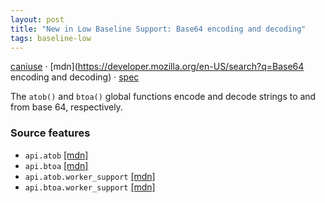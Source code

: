 ```yaml
---
layout: post
title: "New in Low Baseline Support: Base64 encoding and decoding"
tags: baseline-low
---
```


[caniuse](https://caniuse.com/?search=base64encodedecode) · [mdn](https://developer.mozilla.org/en-US/search?q=Base64 encoding and decoding) · [spec](https://html.spec.whatwg.org/multipage/webappapis.html#atob)

The `atob()` and `btoa()` global functions encode and decode strings to and from base 64, respectively.

### Source features

- ``api.atob`` [[mdn]](https://developer.mozilla.org/en-US/search?q=api.atob)
- ``api.btoa`` [[mdn]](https://developer.mozilla.org/en-US/search?q=api.btoa)
- ``api.atob.worker_support`` [[mdn]](https://developer.mozilla.org/en-US/search?q=api.atob.worker_support)
- ``api.btoa.worker_support`` [[mdn]](https://developer.mozilla.org/en-US/search?q=api.btoa.worker_support)
